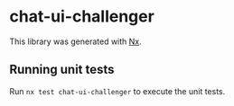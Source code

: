 # chat-ui-challenger

This library was generated with [Nx](https://nx.dev).

## Running unit tests

Run `nx test chat-ui-challenger` to execute the unit tests.

